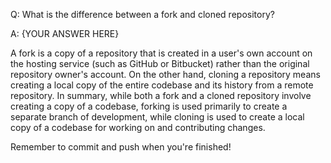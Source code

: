 Q: What is the difference between a fork and cloned repository?

A: {YOUR ANSWER HERE}

A fork is a copy of a repository that is created in a user's own account on the hosting service (such as GitHub or Bitbucket) rather than the original repository owner's account.
On the other hand, cloning a repository means creating a local copy of the entire codebase and its history from a remote repository. 
In summary, while both a fork and a cloned repository involve creating a copy of a codebase, forking is used primarily to create a separate branch of development, while cloning is used to create a local copy of a codebase for working on and contributing changes.


Remember to commit and push when you're finished!